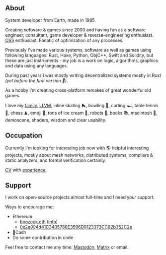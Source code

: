 ## About

System developer from Earth, made in 1985.

Creating software & games since 2000 and having fun as a software engineer, consultant, game developer & reverse-engineering enthusiast.
<abbr title="Open Source Software">OSS</abbr> enthusiast. Fanatic of optimization of any processes.


Previously I've made various systems, software as well as games using following languages: Rust, Haxe, Python, ObjC++, Swift and Solidity, but these are just instruments - my job is a work on logic, algorithms, graphics and data using any languages.

During past years I was mostly writing decentralized systems mostly in Rust _(yet before the first version 🦀)_.

As a hobby I'm creating cross-platform remakes of great wonderful old games.

I love my [family][], [LLVM][], inline skating 🛼, bowling 🎳, carting 🏎, table tennis 🏓, chess ♟, emoji 🤔, tons of ice cream 🍨, robots 🤖, books 📚, macintosh , demoscene, shaders, wisdom and clear usability.


## Occupation

Currently I'm looking for interesting job now with 🌎 helpful interesting projects, mostly about mesh networks, distributed systems, compilers & static analyzers, and formal verification certainly.

[CV][] with [experience][linkedin-experience].


## Support

I work on open-source projects almost full-time and I need your support.

Ways to encourage me:
- Ethereum
  - [boozook.eth](ethereum:boozook.eth) ([info](https://etherscan.io/name-lookup-search?id=boozook.eth))
  - [0x2e094d41C3405788E3596D9123373CC82b352C2e](ethereum://0x2e094d41C3405788E3596D9123373CC82b352C2e)
- Cash
- Do some contribution in code

Feel free to contact me any time.
<a rel="me" href="https://mastodon.gamedev.place/@boozook">Mastodon</a>, [Matrix](https://matrix.to/#/@fzzr:matrix.org) or email.


[LLVM]: //llvm.org
[family]: //koz.world
[CV]: https://www.linkedin.com/in/a-koz
[linkedin-experience]: https://www.linkedin.com/in/a-koz/details/experience/


<!-- ❤️‍🔥 -->


<!-- ![fzzr's github stats](https://github-readme-stats.vercel.app/api?username=boozook&hide=stars&count_private=true&show_icons=true&theme=dark) -->
